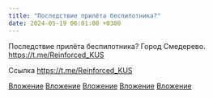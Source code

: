 ```yaml
---
title: "Последствие прилёта беспилотника?"
date: 2024-05-19 06:01:00 +0300
---
```


Последствие прилёта беспилотника?
Город Смедерево.
https://t.me/Reinforced_KUS


Ссылка
https://t.me/Reinforced_KUS

[Вложение](/assets/vk_photos/2/tpyeDWVjkRk.jpg)
[Вложение](/assets/vk_photos/2/4cjYkrbiYWs.jpg)
[Вложение](/assets/vk_photos/2/9Hin5ppuoX8.jpg)
[Вложение](/assets/vk_photos/2/yA4NgbHE8MI.jpg)
[Вложение](https://t.me/Reinforced_KUS)
